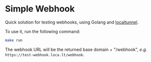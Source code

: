 # Simple Webhook
Quick solution for testing webhooks, using Golang and [localtunnel](https://github.com/localtunnel/localtunnel).

To use it, run the following command:
```sh
make run
```
The webhook URL will be the returned base domain + "/webhook", *e.g.* `https://test-webhook.loca.lt/webhook`. 